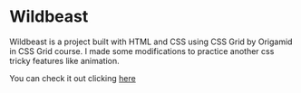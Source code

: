 # Wildbeast

Wildbeast is a project built with HTML and CSS using CSS Grid by Origamid in CSS Grid course. I made some modifications to practice another css tricky features like animation.

You can check it out clicking [here](https://paulobruny.me/wildbeast/)
